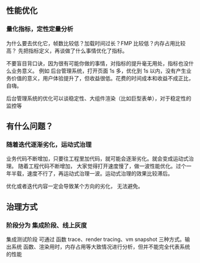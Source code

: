 ## 性能优化

### 量化指标，定性定量分析

为什么要去优化它，帧数比较低？加载时间过长？FMP 比较低？内存占用比较高？
先把指标定义，再谈做了什么事情优化了指标。

不要盲目背口诀，因为很有可能你做的事情，对指标的提升毫无用处，指标也没什么业务意义。
例如 后台管理系统，打开页面 1s 多，优化到 1s 以内，没有产生业务价值的意义，用户体验提升了，但收益很低。花费的时间成本和收益不成正比，自嗨。

后台管理系统的优化可以谈稳定性、大组件渲染（比如巨型表单），对于稳定性的监控等

## 有什么问题？

### 随着迭代逐渐劣化，运动式治理

业务代码不断增加，只要往工程里加代码，就可能会逐渐劣化。就会变成运动式治理。
随着工程代码不断增加， 大家觉得打开速度慢了，做一波性能优化。过个一年半载，速度不行了，再运动式治理一波。运动式治理的效果比较滞后。

优化或者迭代内容一定会导致某个方向的劣化， 无法避免。

## 治理方式

### 阶段分为 集成阶段、线上灰度

集成测试阶段 可通过 函数 trace、render tracing、vm snapshot 三种方式。输出系统 函数、渲染用时，内存占用等大致情况进行分析，但并不能完全代表系统的性能
